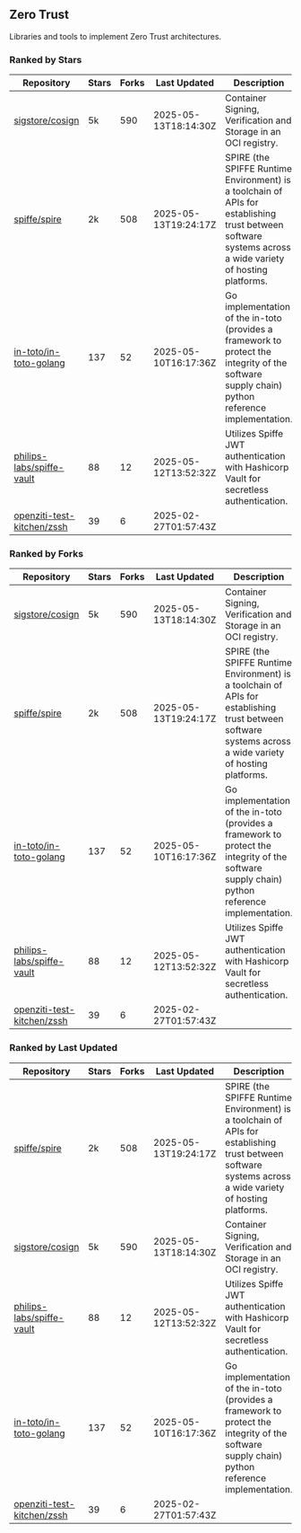 ## Zero Trust

Libraries and tools to implement Zero Trust architectures.

### Ranked by Stars

| Repository | Stars | Forks | Last Updated | Description | 
|------------|-------|-------|--------------|-------------|
| [sigstore/cosign](https://github.com/sigstore/cosign) | 5k | 590 | 2025-05-13T18:14:30Z |  Container Signing, Verification and Storage in an OCI registry. |
| [spiffe/spire](https://github.com/spiffe/spire) | 2k | 508 | 2025-05-13T19:24:17Z |  SPIRE (the SPIFFE Runtime Environment) is a toolchain of APIs for establishing trust between software systems across a wide variety of hosting platforms. |
| [in-toto/in-toto-golang](https://github.com/in-toto/in-toto-golang) | 137 | 52 | 2025-05-10T16:17:36Z |  Go implementation of the in-toto (provides a framework to protect the integrity of the software supply chain) python reference implementation. |
| [philips-labs/spiffe-vault](https://github.com/philips-labs/spiffe-vault) | 88 | 12 | 2025-05-12T13:52:32Z |  Utilizes Spiffe JWT authentication with Hashicorp Vault for secretless authentication. |
| [openziti-test-kitchen/zssh](https://github.com/openziti-test-kitchen/zssh) | 39 | 6 | 2025-02-27T01:57:43Z |  |

### Ranked by Forks

| Repository | Stars | Forks | Last Updated | Description | 
|------------|-------|-------|--------------|-------------|
| [sigstore/cosign](https://github.com/sigstore/cosign) | 5k | 590 | 2025-05-13T18:14:30Z |  Container Signing, Verification and Storage in an OCI registry. |
| [spiffe/spire](https://github.com/spiffe/spire) | 2k | 508 | 2025-05-13T19:24:17Z |  SPIRE (the SPIFFE Runtime Environment) is a toolchain of APIs for establishing trust between software systems across a wide variety of hosting platforms. |
| [in-toto/in-toto-golang](https://github.com/in-toto/in-toto-golang) | 137 | 52 | 2025-05-10T16:17:36Z |  Go implementation of the in-toto (provides a framework to protect the integrity of the software supply chain) python reference implementation. |
| [philips-labs/spiffe-vault](https://github.com/philips-labs/spiffe-vault) | 88 | 12 | 2025-05-12T13:52:32Z |  Utilizes Spiffe JWT authentication with Hashicorp Vault for secretless authentication. |
| [openziti-test-kitchen/zssh](https://github.com/openziti-test-kitchen/zssh) | 39 | 6 | 2025-02-27T01:57:43Z |  |

### Ranked by Last Updated

| Repository | Stars | Forks | Last Updated | Description | 
|------------|-------|-------|--------------|-------------|
| [spiffe/spire](https://github.com/spiffe/spire) | 2k | 508 | 2025-05-13T19:24:17Z |  SPIRE (the SPIFFE Runtime Environment) is a toolchain of APIs for establishing trust between software systems across a wide variety of hosting platforms. |
| [sigstore/cosign](https://github.com/sigstore/cosign) | 5k | 590 | 2025-05-13T18:14:30Z |  Container Signing, Verification and Storage in an OCI registry. |
| [philips-labs/spiffe-vault](https://github.com/philips-labs/spiffe-vault) | 88 | 12 | 2025-05-12T13:52:32Z |  Utilizes Spiffe JWT authentication with Hashicorp Vault for secretless authentication. |
| [in-toto/in-toto-golang](https://github.com/in-toto/in-toto-golang) | 137 | 52 | 2025-05-10T16:17:36Z |  Go implementation of the in-toto (provides a framework to protect the integrity of the software supply chain) python reference implementation. |
| [openziti-test-kitchen/zssh](https://github.com/openziti-test-kitchen/zssh) | 39 | 6 | 2025-02-27T01:57:43Z |  |

